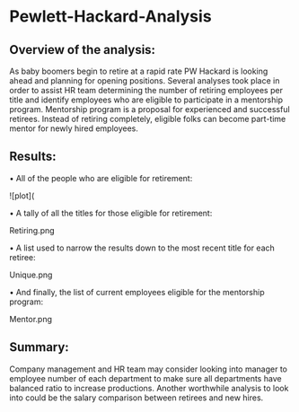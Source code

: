 # Pewlett-Hackard-Analysis


## Overview of the analysis: ##

As baby boomers begin to retire at a rapid rate PW Hackard is looking ahead and planning for opening positions. 
Several analyses took place in order to assist HR team determining the number of retiring employees per title and identify employees who are eligible to participate in a mentorship program. 
Mentorship program is a proposal for experienced and successful retirees. Instead of retiring completely, eligible folks can become part-time mentor for newly hired employees.

## Results: ## 
•	All of the people who are eligible for retirement:

 ![plot](
 
•	A tally of all the titles for those eligible for retirement:

Retiring.png 

•	A list used to narrow the results down to the most recent title for each retiree:

Unique.png 

•	And finally, the list of current employees eligible for the mentorship program: 

Mentor.png 

## Summary: ## 
Company management and HR team may consider looking into manager to employee number of each department to make sure all departments have balanced ratio to increase productions.
Another worthwhile analysis to look into could be the salary comparison between retirees and new hires. 

